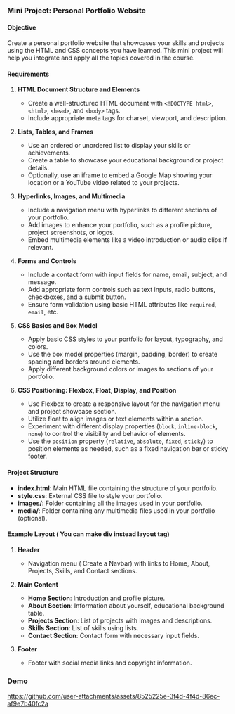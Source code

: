 ### Mini Project: Personal Portfolio Website

#### Objective

Create a personal portfolio website that showcases your skills and projects using the HTML and CSS concepts you have learned. This mini project will help you integrate and apply all the topics covered in the course.

#### Requirements

1. **HTML Document Structure and Elements**

   - Create a well-structured HTML document with `<!DOCTYPE html>`, `<html>`, `<head>`, and `<body>` tags.
   - Include appropriate meta tags for charset, viewport, and description.

2. **Lists, Tables, and Frames**

   - Use an ordered or unordered list to display your skills or achievements.
   - Create a table to showcase your educational background or project details.
   - Optionally, use an iframe to embed a Google Map showing your location or a YouTube video related to your projects.

3. **Hyperlinks, Images, and Multimedia**

   - Include a navigation menu with hyperlinks to different sections of your portfolio.
   - Add images to enhance your portfolio, such as a profile picture, project screenshots, or logos.
   - Embed multimedia elements like a video introduction or audio clips if relevant.

4. **Forms and Controls**

   - Include a contact form with input fields for name, email, subject, and message.
   - Add appropriate form controls such as text inputs, radio buttons, checkboxes, and a submit button.
   - Ensure form validation using basic HTML attributes like `required`, `email`, etc.

5. **CSS Basics and Box Model**

   - Apply basic CSS styles to your portfolio for layout, typography, and colors.
   - Use the box model properties (margin, padding, border) to create spacing and borders around elements.
   - Apply different background colors or images to sections of your portfolio.

6. **CSS Positioning: Flexbox, Float, Display, and Position**
   - Use Flexbox to create a responsive layout for the navigation menu and project showcase section.
   - Utilize float to align images or text elements within a section.
   - Experiment with different display properties (`block`, `inline-block`, `none`) to control the visibility and behavior of elements.
   - Use the `position` property (`relative`, `absolute`, `fixed`, `sticky`) to position elements as needed, such as a fixed navigation bar or sticky footer.

#### Project Structure

- **index.html**: Main HTML file containing the structure of your portfolio.
- **style.css**: External CSS file to style your portfolio.
- **images/**: Folder containing all the images used in your portfolio.
- **media/**: Folder containing any multimedia files used in your portfolio (optional).

#### Example Layout ( You can make div instead layout tag)

1. **Header**

   - Navigation menu ( Create a Navbar) with links to Home, About, Projects, Skills, and Contact sections.

2. **Main Content**

   - **Home Section**: Introduction and profile picture.
   - **About Section**: Information about yourself, educational background table.
   - **Projects Section**: List of projects with images and descriptions.
   - **Skills Section**: List of skills using lists.
   - **Contact Section**: Contact form with necessary input fields.

3. **Footer**
   - Footer with social media links and copyright information.
  

### Demo 

https://github.com/user-attachments/assets/8525225e-3f4d-4f4d-86ec-af9e7b40fc2a


